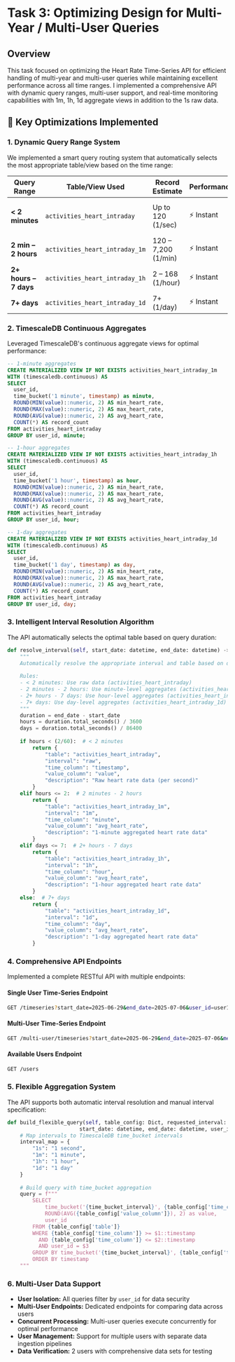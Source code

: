 # Task 3: Optimizing Design for Multi-Year / Multi-User Queries

## Overview

This task focused on optimizing the Heart Rate Time-Series API for efficient handling of multi-year and multi-user queries while maintaining excellent performance across all time ranges. I implemented a comprehensive API with dynamic query ranges, multi-user support, and real-time monitoring capabilities with 1m, 1h, 1d aggregate views in addition to the 1s raw data.

## 🚀 Key Optimizations Implemented

### 1. **Dynamic Query Range System**

We implemented a smart query routing system that automatically selects the most appropriate table/view based on the time range:

| Query Range | Table/View Used | Record Estimate | Performance | Use Case |
|-------------|-----------------|-----------------|-------------|----------|
| **< 2 minutes** | `activities_heart_intraday` | Up to 120 (1/sec) | ⚡️ Instant | High-resolution zoom-in analysis |
| **2 min – 2 hours** | `activities_heart_intraday_1m` | 120 – 7,200 (1/min) | ⚡️ Instant | Short to medium timeframes |
| **2+ hours – 7 days** | `activities_heart_intraday_1h` | 2 – 168 (1/hour) | ⚡️ Instant | Daily/weekly trend analysis |
| **7+ days** | `activities_heart_intraday_1d` | 7+ (1/day) | ⚡️ Instant | Long-range analytics |

### 2. **TimescaleDB Continuous Aggregates**

Leveraged TimescaleDB's continuous aggregate views for optimal performance:

```sql
-- 1-minute aggregates
CREATE MATERIALIZED VIEW IF NOT EXISTS activities_heart_intraday_1m
WITH (timescaledb.continuous) AS
SELECT
  user_id,
  time_bucket('1 minute', timestamp) as minute,
  ROUND(MIN(value)::numeric, 2) AS min_heart_rate,
  ROUND(MAX(value)::numeric, 2) AS max_heart_rate,
  ROUND(AVG(value)::numeric, 2) AS avg_heart_rate,
  COUNT(*) AS record_count
FROM activities_heart_intraday
GROUP BY user_id, minute;

-- 1-hour aggregates  
CREATE MATERIALIZED VIEW IF NOT EXISTS activities_heart_intraday_1h
WITH (timescaledb.continuous) AS
SELECT
  user_id,
  time_bucket('1 hour', timestamp) as hour,
  ROUND(MIN(value)::numeric, 2) AS min_heart_rate,
  ROUND(MAX(value)::numeric, 2) AS max_heart_rate,
  ROUND(AVG(value)::numeric, 2) AS avg_heart_rate,
  COUNT(*) AS record_count
FROM activities_heart_intraday
GROUP BY user_id, hour;

-- 1-day aggregates
CREATE MATERIALIZED VIEW IF NOT EXISTS activities_heart_intraday_1d
WITH (timescaledb.continuous) AS
SELECT
  user_id,
  time_bucket('1 day', timestamp) as day,
  ROUND(MIN(value)::numeric, 2) AS min_heart_rate,
  ROUND(MAX(value)::numeric, 2) AS max_heart_rate,
  ROUND(AVG(value)::numeric, 2) AS avg_heart_rate,
  COUNT(*) AS record_count
FROM activities_heart_intraday
GROUP BY user_id, day;
```

### 3. **Intelligent Interval Resolution Algorithm**

The API automatically selects the optimal table based on query duration:

```python
def resolve_interval(self, start_date: datetime, end_date: datetime) -> Dict:
    """
    Automatically resolve the appropriate interval and table based on date range.
    
    Rules:
    - < 2 minutes: Use raw data (activities_heart_intraday)
    - 2 minutes - 2 hours: Use minute-level aggregates (activities_heart_intraday_1m)
    - 2+ hours - 7 days: Use hour-level aggregates (activities_heart_intraday_1h)
    - 7+ days: Use day-level aggregates (activities_heart_intraday_1d)
    """
    duration = end_date - start_date
    hours = duration.total_seconds() / 3600
    days = duration.total_seconds() / 86400
    
    if hours < (2/60):  # < 2 minutes
        return {
            "table": "activities_heart_intraday",
            "interval": "raw",
            "time_column": "timestamp",
            "value_column": "value",
            "description": "Raw heart rate data (per second)"
        }
    elif hours <= 2:  # 2 minutes - 2 hours
        return {
            "table": "activities_heart_intraday_1m",
            "interval": "1m",
            "time_column": "minute",
            "value_column": "avg_heart_rate",
            "description": "1-minute aggregated heart rate data"
        }
    elif days <= 7:  # 2+ hours - 7 days
        return {
            "table": "activities_heart_intraday_1h",
            "interval": "1h",
            "time_column": "hour",
            "value_column": "avg_heart_rate",
            "description": "1-hour aggregated heart rate data"
        }
    else:  # 7+ days
        return {
            "table": "activities_heart_intraday_1d",
            "interval": "1d",
            "time_column": "day",
            "value_column": "avg_heart_rate",
            "description": "1-day aggregated heart rate data"
        }
```

### 4. **Comprehensive API Endpoints**

Implemented a complete RESTful API with multiple endpoints:

#### **Single User Time-Series Endpoint**
```bash
GET /timeseries?start_date=2025-06-29&end_date=2025-07-06&user_id=user1&metric=activities_heart_intraday
```

#### **Multi-User Time-Series Endpoint**
```bash
GET /multi-user/timeseries?start_date=2025-06-29&end_date=2025-07-06&metric=activities_heart_intraday
```

#### **Available Users Endpoint**
```bash
GET /users
```

### 5. **Flexible Aggregation System**

The API supports both automatic interval resolution and manual interval specification:

```python
def build_flexible_query(self, table_config: Dict, requested_interval: str, 
                       start_date: datetime, end_date: datetime, user_id: str):
    # Map intervals to TimescaleDB time_bucket intervals
    interval_map = {
        "1s": "1 second",
        "1m": "1 minute", 
        "1h": "1 hour",
        "1d": "1 day"
    }
    
    # Build query with time_bucket aggregation
    query = f"""
        SELECT 
            time_bucket('{time_bucket_interval}', {table_config['time_column']}) as timestamp,
            ROUND(AVG({table_config['value_column']}), 2) as value,
            user_id
        FROM {table_config['table']}
        WHERE {table_config['time_column']} >= $1::timestamp 
          AND {table_config['time_column']} <= $2::timestamp
          AND user_id = $3
        GROUP BY time_bucket('{time_bucket_interval}', {table_config['time_column']}), user_id
        ORDER BY timestamp
    """
```

### 6. **Multi-User Data Support**

- **User Isolation:** All queries filter by `user_id` for data security
- **Multi-User Endpoints:** Dedicated endpoints for comparing data across users
- **Concurrent Processing:** Multi-user queries execute concurrently for optimal performance
- **User Management:** Support for multiple users with separate data ingestion pipelines
- **Data Verification:** 2 users with comprehensive data sets for testing
